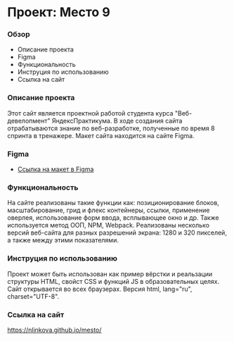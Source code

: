 # Проект: Место 9

### Обзор

- Описание проекта
- Figma
- Функциональность
- Инструция по использованию
- Ссылка на сайт

### Описание проекта

Этот сайт является проектной работой студента курса "Веб-девелопмент" ЯндексПрактикума. В ходе создания сайта отрабатываются знание по веб-разработке, полученные по время 8 спринта в тренажере. Макет сайта находится на сайте Figma.

### Figma

- [Ссылка на макет в Figma](https://www.figma.com/file/bjyvbKKJN2naO0ucURl2Z0/JavaScript.-Sprint-5?node-id=0%3A1)

### Функциональность

На сайте реализованы такие функции как: позиционирование блоков, масштабирование, грид и флекс контейнеры, ссылки, применение оверлея, использование форм ввода, всплывающее окно и др. Также используется метод ООП, NPM, Webpack. Реализованы несколько версий веб-сайта для разных разрешений экрана: 1280 и 320 пикселей, а также между этими показателями.

### Инструция по использованию

Проект может быть использован как пример вёрстки и реальзации структуры HTML, свойст CSS и функций JS в образовательных целях.
Сайт открывается во всех браузерах. Версия html, lang="ru", charset="UTF-8".

### Ссылка на сайт

https://nlinkova.github.io/mesto/
